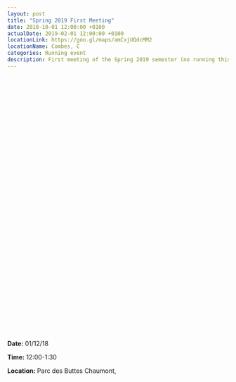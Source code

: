 ```yaml
---
layout: post
title: "Spring 2019 First Meeting"
date: 2018-10-01 12:00:00 +0100
actualDate: 2019-02-01 12:00:00 +0100
locationLink: https://goo.gl/maps/amCxjUQdcMM2
locationName: Combes, C
categories: Running event
description: First meeting of the Spring 2019 semester (no running this week).
---
```


<iframe style="float:right;" src="" width="800" height="600" frameborder="0" style="border:0" allowfullscreen></iframe>

**Date:** 01/12/18

**Time:** 12:00-1:30

**Location:** Parc des Buttes Chaumont,


&nbsp;

